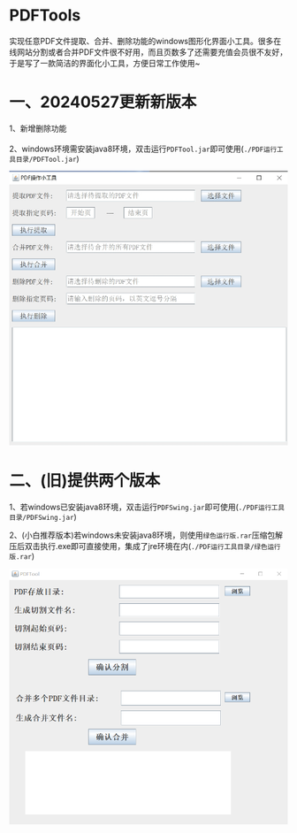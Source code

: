 # PDFTools<br>
实现任意PDF文件提取、合并、删除功能的windows图形化界面小工具。很多在线网站分割或者合并PDF文件很不好用，而且页数多了还需要充值会员很不友好，于是写了一款简洁的界面化小工具，方便日常工作使用~<br>  

# 一、20240527更新新版本<br>  
1、新增删除功能<br>  
2、windows环境需安装java8环境，双击运行`PDFTool.jar`即可使用(`./PDF运行工具目录/PDFTool.jar`)<br>  

![description](https://github.com/ARTAvrilLavigne/PDFTools/blob/main/description1.png?raw=true)<br>

# 二、(旧)提供两个版本<br>  
1、若windows已安装java8环境，双击运行`PDFSwing.jar`即可使用(`./PDF运行工具目录/PDFSwing.jar`)<br>  

2、(小白推荐版本)若windows未安装java8环境，则使用`绿色运行版.rar`压缩包解压后双击执行.exe即可直接使用，集成了jre环境在内(`./PDF运行工具目录/绿色运行版.rar`)<br>  

![description](https://github.com/ARTAvrilLavigne/PDFTools/blob/main/description.png?raw=true)<br>

